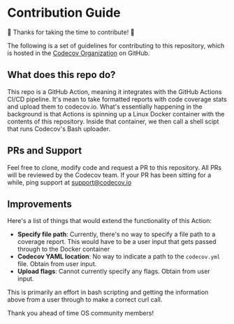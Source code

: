 # Contribution Guide

:tada: Thanks for taking the time to contribute! :tada:

The following is a set of guidelines for contributing to this repository, which is hosted in the [Codecov Organization](https://github.com/codecov) on GitHub. 

## What does this repo do?

This repo is a GitHub Action, meaning it integrates with the GitHub Actions CI/CD pipeline. It's mean to take formatted reports with code coverage stats and upload them to codecov.io. What's essentially happening in the background is that Actions is spinning up a Linux Docker container with the contents of this repository. Inside that container, we then call a shell scipt that runs Codecov's Bash uploader. 

## PRs and Support

Feel free to clone, modify code and request a PR to this repository. All PRs will be reviewed by the Codecov team. If your PR has been sitting for a while, ping  support at support@codecov.io 

## Improvements

Here's a list of things that would extend the functionality of this Action:

* **Specify file path**:     Currently, there's no way to specify a file path to a coverage report. This would have to be a user input that gets passed through to the Docker container
* **Codecov YAML location**: No way to indicate a path to the `codecov.yml` file. Obtain from user input.
* **Upload flags**: Cannot currently specify any flags. Obtain from user input.

This is primarily an effort in bash scripting and getting the information above from a user through to make a correct curl call. 

Thank you ahead of time OS community members!